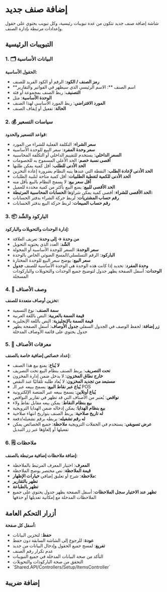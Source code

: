 # إضافة صنف جديد
شاشة إضافة صنف جديد تتكون من عدة تبويبات رئيسية، وكل تبويب يحتوي على حقول وإعدادات مرتبطة بإدارة الصنف.
## التبويبات الرئيسية
### 1. 🗂️ البيانات الأساسية
**الحقول الأساسية:**
- **رمز الصنف / الكود**: الرقم أو الكود الفريد للصنف
- **اسم الصنف **: الاسم الرئيسي الذي سيظهر في الفواتير والتقارير
- **التصنيف**: ربط الصنف بمجموعة أو فئة 
- **الوحدة الأساسية**: مثل 
- **المورد الافتراضي**: ربط المورد الأساسي لهذا الصنف
- **الحالة**: تفعيل أو إيقاف الصنف
### 2. 💰 سياسات التسعير
**قواعد التسعير والحدود:**
- **سعر الشراء**: التكلفة الفعلية للشراء من المورد
- **سعر وحدة المفرد**: سعر البيع للوحدة الأساسية
- **السعر الداخلي**: يستخدم للتقييم الداخلي أو التكلفة المحاسبية
- **أقصى نسبة خصم**: الحد الأعلى المسموح به للخصومات
- **الحد الأدنى للطلب**: أقل كمية يمكن طلبها
- **الحد الأدنى لإعادة الطلب**: النقطة التي عندها ينبه النظام بضرورة إعادة التخزين
- **الحد الأدنى للكمية لتغطية الطلبيات**: أقل كمية متاحة لتلبية الطلبات
- **أقل سعر بيع**: لا يسمح النظام بالبيع بأقل منه
- **الحد الأقصى للبيع**: يمنع البيع بأكثر من كمية محددة للعميل
- **الحد الأقصى للشراء**: أقصى كمية يمكن شراؤها
**الحسابات المحاسبية المرتبطة:**
- **رقم حساب المشتريات**: لربط حركة الشراء بدفتر الحسابات
- **رقم حساب المبيعات**: لربط حركة البيع بدفتر الحسابات
### 3. 📦 الباركود والشّد
**إدارة الوحدات والتحويلات والباركود:**
- **من وحدة → إلى وحدة**: تعريف العلاقة 
- **الشّد**: العدد الذي يحتويه التحويل 
- **سعر الوحدة**: السعر للوحدة الأساسية أو المحولة
- **الباركود**: الرقم التسلسلي/المسح الضوئي الخاص بالوحدة
- **سعر البيع**: يوضح سعر البيع للوحدة المختارة
- **وحدة المفرد**: تحديد إذا كانت هذه الوحدة هي الوحدة الأساسية للصنف
**جدول الوحدات**: أسفل الصفحة يظهر جدول لتوضيح جميع الوحدات والتحويلات والباركودات المسجلة
### 4. 📝 وصف الأصناف
**تخزين أوصاف متعددة للصنف:**
- **سمة الصنف**: نوع التسمية 
- **قيمة السمة بالعربية**: النص باللغة العربية
- **قيمة السمة بالإنجليزية**: النص باللغة الإنجليزية
- **زر إضافة**: لحفظ الوصف في الجدول السفلي
**جدول الأوصاف**: أسفل الصفحة يظهر جدول يحتوي على قائمة الأوصاف المدخلة
### 5. 🔖 معرفات الأصناف
**إعداد خصائص إضافية  خاصة بالصنف:**
- **لا يُباع**: يمنع بيع هذا الصنف
- **تحت التصريف**: يربط الصنف بنظام البيع تحت التصريف
- **خارج نطاق المخزون**: لا يدخل ضمن إدارة المخزون
- **مستبعد من تجديد المخزون**: لا يُعاد طلبه تلقائيًا عند النقص
- **يُباع عبر نقاط البيع**: يسمح ببيعه عبر الـ POS
- **يُباع أونلاين**: يسمح ببيعه عبر المنصة الإلكترونية
- **نواقص**: يُعتبر من الأصناف التي قد تظهر في تقارير النواقص
- **بيع بنظام النقاط**: يمكن بيعه مقابل نقاط ولاء
- **بيع بنظام الهدايا**: يمكن إدخاله ضمن الهدايا الترويجية
- **له تاريخ صلاحية**: يربط الصنف بتواريخ انتهاء صلاحية
- **له رقم تشغيله**: يربطه برقم تشغيله/دفعة
- **عرض تسويقي**: يستخدم في الحملات الترويجية
**ملاحظة**: جميع الخصائص يمكن تفعيلها أو إلغاؤها عبر زر التبديل
### 6. 🗒️ ملاحظات
**إضافة ملاحظات إضافية مرتبطة بالصنف:**
- **المعرف**: اختيار المعرف المرتبط بالملاحظة
- **قيمة الملاحظة**: نص مختصر يوضح الملاحظة
- **ملاحظة**: شرح أو تعليق إضافي
**خيارات الإظهار:**
- **تظهر بالتقارير**
- **تظهر بالطباعة**
- **تظهر عند الاختيار** 
**سجل الملاحظات**: أسفل الصفحة يظهر جدول يحتوي على جميع الملاحظات المدخلة مع إمكانية تعديلها أو حذفها
## أزرار التحكم العامة
**أسفل كل صفحة:**
- **حفظ**: لتخزين البيانات
- **عودة**: للرجوع إلى الشاشة السابقة دون حفظ
- **تفريغ**: لمسح جميع الحقول وإدخال البيانات من جديد
- عدم تكرار رقم الصنف
- التأكد من صحة البيانات المدخلة في جميع التبويبات
- التحقق من صحة الباركودات والتحويلات
- \`Shared.API/Controllers/Setup/ItemsController\`
## إضافة ضريبة
